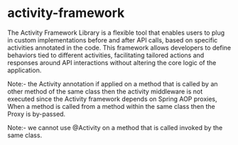 # activity-framework
The Activity Framework Library is a flexible tool that enables users to plug in custom implementations before and after API calls, based on specific activities annotated in the code. This framework allows developers to define behaviors tied to different activities, facilitating tailored actions and responses around API interactions without altering the core logic of the application.



Note:- the Activity annotation if applied on a method that is called by an other method of the same class then the activity middleware is not executed since the Activity framework depends on Spring AOP proxies, When a method is called from a method within the same class then the Proxy is by-passed.

Note:- we cannot use @Activity on a method that is called invoked by the same class.